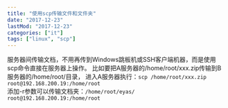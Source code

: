 ```yaml
---
title: "使用scp传输文件和文件夹"
date: "2017-12-23"
lastMod: "2017-12-23"
categories: ["it"]
tags: ["linux", "scp"]
---
```


服务器间传输文档，不用再传到Windows跳板机或SSH客户端机器，而是使用scp命令直接在服务器上操作。
比如要把A服务器的/home/root/xxx.zip传输到B服务器的/home/root/目录，
进入A服务器执行：`scp /home/root/xxx.zip root@192.168.200.19:/home/root`  
添加-r参数可以传输文档夹：`/home/root/eyas/ root@192.168.200.19:/home/root`